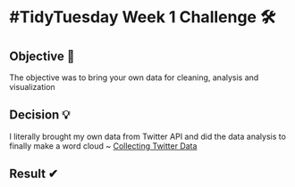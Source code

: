 # #TidyTuesday Week 1 Challenge 🛠

## Objective 🧾
The objective was to bring your own data for cleaning, analysis and visualization

## Decision 💡
I literally brought my own data from Twitter API and did the data analysis to finally make a word cloud ~ [Collecting Twitter Data](https://cran.r-project.org/web/packages/rtweet/vignettes/auth.html)

## Result ✔
